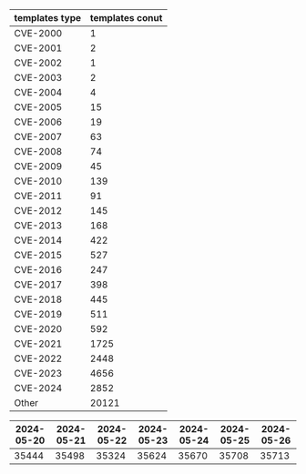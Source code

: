 | templates type | templates conut | 
| --- | --- | 
| CVE-2000 | 1 |
| CVE-2001 | 2 |
| CVE-2002 | 1 |
| CVE-2003 | 2 |
| CVE-2004 | 4 |
| CVE-2005 | 15 |
| CVE-2006 | 19 |
| CVE-2007 | 63 |
| CVE-2008 | 74 |
| CVE-2009 | 45 |
| CVE-2010 | 139 |
| CVE-2011 | 91 |
| CVE-2012 | 145 |
| CVE-2013 | 168 |
| CVE-2014 | 422 |
| CVE-2015 | 527 |
| CVE-2016 | 247 |
| CVE-2017 | 398 |
| CVE-2018 | 445 |
| CVE-2019 | 511 |
| CVE-2020 | 592 |
| CVE-2021 | 1725 |
| CVE-2022 | 2448 |
| CVE-2023 | 4656 |
| CVE-2024 | 2852 |
| Other | 20121 |


|2024-05-20 | 2024-05-21 | 2024-05-22 | 2024-05-23 | 2024-05-24 | 2024-05-25 | 2024-05-26|
|--- | ------ | ------ | ------ | ------ | ------ | ---|
|35444 | 35498 | 35324 | 35624 | 35670 | 35708 | 35713|
